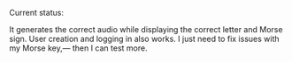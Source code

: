 Current status:

It generates the correct audio while displaying the correct letter and Morse sign. 
User creation and logging in also works. I just need to fix issues with my Morse key,— then I can test more.
